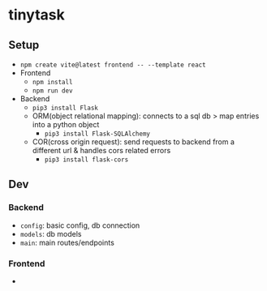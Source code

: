 # tinytask

## Setup
- `npm create vite@latest frontend -- --template react`
- Frontend
  - `npm install`
  - `npm run dev`
- Backend
  - `pip3 install Flask`
  - ORM(object relational mapping): connects to a sql db > map entries into a python object
    -  `pip3 install Flask-SQLAlchemy`
   - COR(cross origin request): send requests to backend from a different url & handles cors related errors
     - `pip3 install flask-cors`

## Dev

### Backend
- `config`: basic config, db connection
- `models`: db models
- `main`: main routes/endpoints

### Frontend
- 
